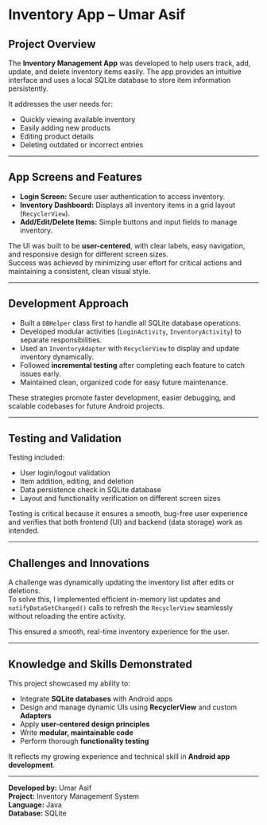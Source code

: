 # Inventory App – Umar Asif

## Project Overview
The **Inventory Management App** was developed to help users track, add, update, and delete inventory items easily. The app provides an intuitive interface and uses a local SQLite database to store item information persistently.  

It addresses the user needs for:
- Quickly viewing available inventory
- Easily adding new products
- Editing product details
- Deleting outdated or incorrect entries

---

## App Screens and Features
- **Login Screen:** Secure user authentication to access inventory.
- **Inventory Dashboard:** Displays all inventory items in a grid layout (`RecyclerView`).
- **Add/Edit/Delete Items:** Simple buttons and input fields to manage inventory.

The UI was built to be **user-centered**, with clear labels, easy navigation, and responsive design for different screen sizes.  
Success was achieved by minimizing user effort for critical actions and maintaining a consistent, clean visual style.

---

## Development Approach
- Built a `DBHelper` class first to handle all SQLite database operations.
- Developed modular activities (`LoginActivity`, `InventoryActivity`) to separate responsibilities.
- Used an `InventoryAdapter` with `RecyclerView` to display and update inventory dynamically.
- Followed **incremental testing** after completing each feature to catch issues early.
- Maintained clean, organized code for easy future maintenance.

These strategies promote faster development, easier debugging, and scalable codebases for future Android projects.

---

## Testing and Validation
Testing included:
- User login/logout validation
- Item addition, editing, and deletion
- Data persistence check in SQLite database
- Layout and functionality verification on different screen sizes

Testing is critical because it ensures a smooth, bug-free user experience and verifies that both frontend (UI) and backend (data storage) work as intended.

---

## Challenges and Innovations
A challenge was dynamically updating the inventory list after edits or deletions.  
To solve this, I implemented efficient in-memory list updates and `notifyDataSetChanged()` calls to refresh the `RecyclerView` seamlessly without reloading the entire activity.

This ensured a smooth, real-time inventory experience for the user.

---

## Knowledge and Skills Demonstrated
This project showcased my ability to:
- Integrate **SQLite databases** with Android apps
- Design and manage dynamic UIs using **RecyclerView** and custom **Adapters**
- Apply **user-centered design principles**
- Write **modular, maintainable code**
- Perform thorough **functionality testing**

It reflects my growing experience and technical skill in **Android app development**.

---

**Developed by:** Umar Asif  
**Project:** Inventory Management System  
**Language:** Java  
**Database:** SQLite

